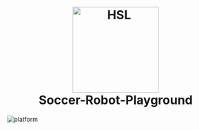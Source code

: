 <h1 align="center">
  <br>
  <a href="https://github.com/maze80/Soccer-Robot-Playground"><img src="https://s6.uupload.ir/files/hsl_0dhk.png" alt="HSL" width="200"></a>
  <br>
  Soccer-Robot-Playground
  <br>
</h1>
<img alt="platform" src="https://img.shields.io/badge/Platform-linux--64-blue">
